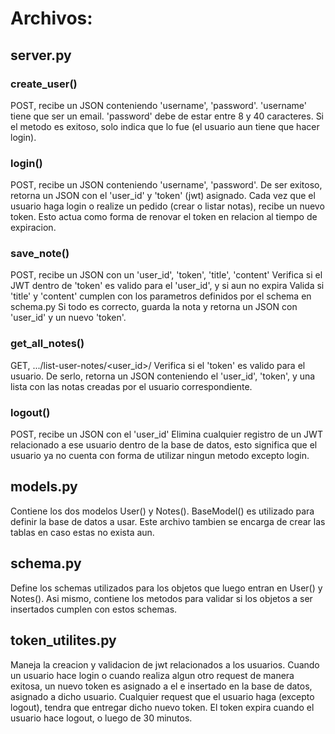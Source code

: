# Archivos:

## server.py

### create_user()
  POST, recibe un JSON conteniendo 'username', 'password'. 
  'username' tiene que ser un email.
  'password' debe de estar entre 8 y 40 caracteres.
  Si el metodo es exitoso, solo indica que lo fue (el usuario aun tiene que hacer login).
  
 ### login()
  POST, recibe un JSON conteniendo 'username', 'password'. 
  De ser exitoso, retorna un JSON con el 'user_id' y 'token' (jwt) asignado. Cada vez que el usuario haga login o realize un pedido (crear o listar notas), recibe un nuevo token. Esto actua como forma de renovar el token en relacion al tiempo de expiracion.
  
 ### save_note()
  POST, recibe un JSON con un 'user_id', 'token', 'title', 'content'
  Verifica si el JWT dentro de 'token' es valido para el 'user_id', y si aun no expira
  Valida si 'title' y 'content' cumplen con los parametros definidos por el schema en schema.py
  Si todo es correcto, guarda la nota y retorna un JSON con 'user_id' y un nuevo 'token'.
  
 ### get_all_notes()
 GET, .../list-user-notes/<user_id>/<token>
  Verifica si el 'token' es valido para el usuario.
  De serlo, retorna un JSON conteniendo el 'user_id', 'token', y una lista con las notas creadas por el usuario correspondiente.
  
 ### logout()
  POST, recibe un JSON con el 'user_id'
  Elimina cualquier registro de un JWT relacionado a ese usuario dentro de la base de datos, esto significa que el usuario ya no cuenta con forma de utilizar ningun metodo excepto login.
  

## models.py
Contiene los dos modelos User() y Notes().  BaseModel() es utilizado para definir la base de datos a usar. Este archivo tambien se encarga de crear las tablas en caso estas no exista aun.

## schema.py
Define los schemas utilizados para los objetos que luego entran en User() y Notes().  Asi mismo, contiene los metodos para validar si los objetos a ser insertados cumplen con estos schemas.

## token_utilites.py
Maneja la creacion y validacion de jwt relacionados a los usuarios.  Cuando un usuario hace login o cuando realiza algun otro request de manera exitosa, un nuevo token es asignado a el e insertado en la base de datos, asignado a dicho usuario.  Cualquier request que el usuario haga (excepto logout), tendra que entregar dicho nuevo token.
El token expira cuando el usuario hace logout, o luego de 30 minutos.
